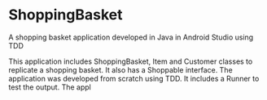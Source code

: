 # ShoppingBasket
A shopping basket application developed in Java in Android Studio using TDD

This application includes ShoppingBasket, Item and Customer classes to replicate
a shopping basket. It also has a Shoppable interface. The application was developed
from scratch using TDD. It includes a Runner to test the output. The appl
